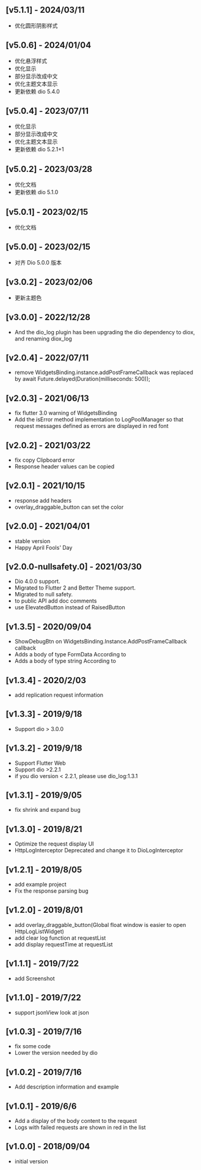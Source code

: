 ## [v5.1.1] - 2024/03/11
- 优化圆形阴影样式

## [v5.0.6] - 2024/01/04
- 优化悬浮样式
- 优化显示
- 部分显示改成中文
- 优化主题文本显示
- 更新依赖 dio 5.4.0
## [v5.0.4] - 2023/07/11

- 优化显示
- 部分显示改成中文
- 优化主题文本显示
- 更新依赖 dio 5.2.1+1

## [v5.0.2] - 2023/03/28

- 优化文档
- 更新依赖 dio 5.1.0

## [v5.0.1] - 2023/02/15

- 优化文档

## [v5.0.0] - 2023/02/15

- 对齐 Dio 5.0.0 版本

## [v3.0.2] - 2023/02/06

- 更新主题色

## [v3.0.0] - 2022/12/28

- And the dio_log plugin has been upgrading the dio dependency to diox, and renaming diox_log

## [v2.0.4] - 2022/07/11

- remove WidgetsBinding.instance.addPostFrameCallback was replaced by await Future.delayed(Duration(milliseconds: 500));

## [v2.0.3] - 2021/06/13

- fix flutter 3.0 warning of WidgetsBinding
- Add the isError method implementation to LogPoolManager so that request messages defined as errors are displayed in red font

## [v2.0.2] - 2021/03/22

- fix copy Clipboard error
- Response header values can be copied

## [v2.0.1] - 2021/10/15

- response add headers
- overlay_draggable_button can set the color

## [v2.0.0] - 2021/04/01

- stable version
- Happy April Fools' Day

## [v2.0.0-nullsafety.0] - 2021/03/30

- Dio 4.0.0 support.
- Migrated to Flutter 2 and Better Theme support.
- Migrated to null safety.
- to public API add doc comments
- use ElevatedButton instead of RaisedButton

## [v1.3.5] - 2020/09/04

- ShowDebugBtn on WidgetsBinding.Instance.AddPostFrameCallback callback
- Adds a body of type FormData According to
- Adds a body of type string According to

## [v1.3.4] - 2020/2/03

- add replication request information

## [v1.3.3] - 2019/9/18

- Support dio > 3.0.0

## [v1.3.2] - 2019/9/18

- Support Flutter Web
- Support dio >2.2.1
- if you dio version < 2.2.1, please use dio_log:1.3.1

## [v1.3.1] - 2019/9/05

- fix shrink and expand bug

## [v1.3.0] - 2019/8/21

- Optimize the request display UI
- HttpLogInterceptor Deprecated and change it to DioLogInterceptor

## [v1.2.1] - 2019/8/05

- add example project
- Fix the response parsing bug

## [v1.2.0] - 2019/8/01

- add overlay_draggable_button(Global float window is easier to open HttpLogListWidget)
- add clear log function at requestList
- add display requestTime at requestList

## [v1.1.1] - 2019/7/22

- add Screenshot

## [v1.1.0] - 2019/7/22

- support jsonView look at json

## [v1.0.3] - 2019/7/16

- fix some code
- Lower the version needed by dio

## [v1.0.2] - 2019/7/16

- Add description information and example

## [v1.0.1] - 2019/6/6

- Add a display of the body content to the request
- Logs with failed requests are shown in red in the list

## [v1.0.0] - 2018/09/04

- initial version
